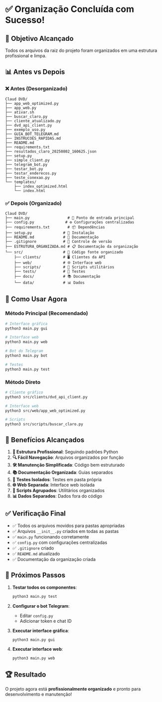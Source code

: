 # ✅ Organização Concluída com Sucesso!

## 🎯 Objetivo Alcançado

Todos os arquivos da raiz do projeto foram organizados em uma estrutura profissional e limpa.

## 📊 Antes vs Depois

### ❌ Antes (Desorganizado)
```
Claud DVD/
├── app_web_optimized.py
├── app_web.py
├── ativar.sh
├── buscar_claro.py
├── cliente_atualizado.py
├── dvd_api_client.py
├── exemplo_uso.py
├── GUIA_BOT_TELEGRAM.md
├── INSTRUCOES_RAPIDAS.md
├── README.md
├── requirements.txt
├── resultados_claro_20250802_160625.json
├── setup.py
├── simple_client.py
├── telegram_bot.py
├── testar_bot.py
├── testar_enderecos.py
├── teste_conexao.py
└── templates/
    ├── index_optimized.html
    └── index.html
```

### ✅ Depois (Organizado)
```
Claud DVD/
├── main.py                 # 🎯 Ponto de entrada principal
├── config.py              # ⚙️ Configurações centralizadas
├── requirements.txt        # 📦 Dependências
├── setup.py              # 🔧 Instalação
├── README.md             # 📖 Documentação
├── .gitignore            # 🚫 Controle de versão
├── ESTRUTURA_ORGANIZADA.md # 📋 Documentação da organização
└── src/                  # 📁 Código fonte organizado
    ├── clients/          # 🖥️ Clientes da API
    ├── web/              # 🌐 Interface web
    ├── scripts/          # 🔧 Scripts utilitários
    ├── tests/            # 🧪 Testes
    ├── docs/             # 📚 Documentação
    └── data/             # 📊 Dados
```

## 🚀 Como Usar Agora

### Método Principal (Recomendado)
```bash
# Interface gráfica
python3 main.py gui

# Interface web
python3 main.py web

# Bot do Telegram
python3 main.py bot

# Testes
python3 main.py test
```

### Método Direto
```bash
# Cliente gráfico
python3 src/clients/dvd_api_client.py

# Interface web
python3 src/web/app_web_optimized.py

# Scripts
python3 src/scripts/buscar_claro.py
```

## 🎉 Benefícios Alcançados

1. **📁 Estrutura Profissional**: Seguindo padrões Python
2. **🔍 Fácil Navegação**: Arquivos organizados por função
3. **🛠️ Manutenção Simplificada**: Código bem estruturado
4. **📚 Documentação Organizada**: Guias separados
5. **🧪 Testes Isolados**: Testes em pasta própria
6. **🌐 Web Separada**: Interface web isolada
7. **🤖 Scripts Agrupados**: Utilitários organizados
8. **📊 Dados Separados**: Dados fora do código

## ✅ Verificação Final

- ✅ Todos os arquivos movidos para pastas apropriadas
- ✅ Arquivos `__init__.py` criados em todas as pastas
- ✅ `main.py` funcionando corretamente
- ✅ `config.py` com configurações centralizadas
- ✅ `.gitignore` criado
- ✅ `README.md` atualizado
- ✅ Documentação da organização criada

## 🎯 Próximos Passos

1. **Testar todos os componentes**:
   ```bash
   python3 main.py test
   ```

2. **Configurar o bot Telegram**:
   - Editar `config.py`
   - Adicionar token e chat ID

3. **Executar interface gráfica**:
   ```bash
   python3 main.py gui
   ```

4. **Executar interface web**:
   ```bash
   python3 main.py web
   ```

## 🏆 Resultado

O projeto agora está **profissionalmente organizado** e pronto para desenvolvimento e manutenção! 